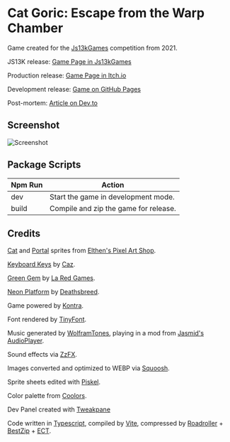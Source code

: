 # Cat Goric: Escape from the Warp Chamber

Game created for the [Js13kGames](https://js13kgames.com/) competition from 2021.

JS13K release: [Game Page in Js13kGames](https://js13kgames.com/entries/cat-goric-escape-from-the-warp-chamber)

Production release: [Game Page in Itch.io](https://felladrin.itch.io/cat-goric-escape-from-the-warp-chamber)

Development release: [Game on GitHub Pages](https://felladrin.github.io/js13k-2021/index.html)

Post-mortem: [Article on Dev.to](https://dev.to/felladrin/cat-goric-escape-from-the-warp-chamber-post-mortem-57gc)

## Screenshot

![Screenshot](https://dev-to-uploads.s3.amazonaws.com/uploads/articles/dfe623vasf9qec2fq0bd.png)

## Package Scripts

| Npm Run | Action                                |
| ------- | ------------------------------------- |
| dev     | Start the game in development mode.   |
| build   | Compile and zip the game for release. |

## Credits

[Cat](https://elthen.itch.io/2d-pixel-art-cat-sprites) and [Portal](https://elthen.itch.io/2d-pixel-art-portal-sprites) sprites from [Elthen's Pixel Art Shop](https://itch.io/profile/elthen).

[Keyboard Keys](https://cazwolf.itch.io/caz-pixel-keyboard) by [Caz](https://cazwolf.itch.io/).

[Green Gem](https://laredgames.itch.io/gems-coins-free) by [La Red Games](https://laredgames.itch.io/).

[Neon Platform](https://opengameart.org/content/pong-graphics) by [Deathsbreed](https://opengameart.org/users/deathsbreed).

Game powered by [Kontra](https://straker.github.io/kontra/).

Font rendered by [TinyFont](https://github.com/darkwebdev/tinyfont.js).

Music generated by [WolframTones](https://tones.wolfram.com/), playing in a mod from [Jasmid's AudioPlayer](https://github.com/gasman/jasmid).

Sound effects via [ZzFX](https://killedbyapixel.github.io/ZzFX/).

Images converted and optimized to WEBP via [Squoosh](https://squoosh.app/).

Sprite sheets edited with [Piskel](https://www.piskelapp.com/).

Color palette from [Coolors](https://coolors.co/d9ed92-b5e48c-99d98c-76c893-52b69a-34a0a4-168aad-1a759f-1e6091-184e77).

Dev Panel created with [Tweakpane](https://cocopon.github.io/tweakpane/)

Code written in [Typescript](https://www.typescriptlang.org/), compiled by [Vite](https://vitejs.dev/), compressed by [Roadroller](https://lifthrasiir.github.io/roadroller/) + [BestZip](https://github.com/nfriedly/node-bestzip) + [ECT](https://github.com/CT1994/ect-bin).
